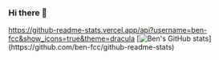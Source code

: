 ### Hi there 👋

<!--
**Ben-FCC/Ben-FCC** is a ✨ _special_ ✨ repository because its `README.md` (this file) appears on your GitHub profile.

Here are some ideas to get you started:

- 🔭 I’m currently working on ...
- 🌱 I’m currently learning ...
- 👯 I’m looking to collaborate on ...
- 🤔 I’m looking for help with ...
- 💬 Ask me about ...
- 📫 How to reach me: ...
- 😄 Pronouns: ...
- ⚡ Fun fact: ...
-->

https://github-readme-stats.vercel.app/api?username=ben-fcc&show_icons=true&theme=dracula
[![Ben's GitHub stats]([https://github-readme-stats.vercel.app/api?username=anuraghazra](https://github-readme-stats.vercel.app/api?username=ben-fcc&show_icons=true&theme=dracula))](https://github.com/ben-fcc/github-readme-stats)
